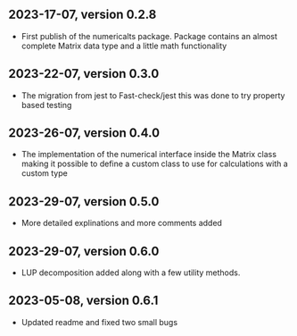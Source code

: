 ## 2023-17-07, version 0.2.8

- First publish of the numericalts package. Package contains an almost complete Matrix data type and a little math functionality

## 2023-22-07, version 0.3.0

- The migration from jest to Fast-check/jest this was done to try property based testing


## 2023-26-07, version 0.4.0

- The implementation of the numerical interface inside the Matrix class making it possible to define a custom class to use for calculations with a custom type

## 2023-29-07, version 0.5.0

- More detailed explinations and more comments added


## 2023-29-07, version 0.6.0

- LUP decomposition added along with a few utility methods.

## 2023-05-08, version 0.6.1

- Updated readme and fixed two small bugs

